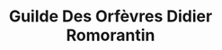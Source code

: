 ---
title: "Guilde Des Orfèvres Didier Romorantin"
url: /romorantin-lanthenay/guilde-des-orfevres-didier-romorantin/
shop: Schmuck
---
